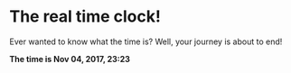 # The real time clock!

Ever wanted to know what the time is? Well, your journey is about to end!

**The time is Nov 04, 2017, 23:23**